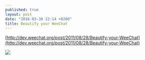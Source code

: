 ```yaml
---
published: true
layout: post
date: "2016-03-30 22:14 +0200"
title: Beautify your WeeChat
---
```


[http://dev.weechat.org/post/2011/08/28/Beautify-your-WeeChat](http://dev.weechat.org/post/2011/08/28/Beautify-your-WeeChat)

![]({{site.baseurl}}/media/wee.png)


